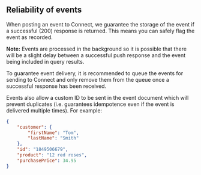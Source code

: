 ## Reliability of events

When posting an event to Connect, we guarantee the storage of the event if a successful (200) response is returned. This means you can safely flag the event as recorded.

**Note:** Events are processed in the background so it is possible that there will be a slight delay between a successful push response and the event being included in query results.

To guarantee event delivery, it is recommended to queue the events for sending to Connect and only remove them from the queue once a successful response has been received.

Events also allow a custom ID to be sent in the event document which will prevent duplicates (i.e. guarantees idempotence even if the event is delivered multiple times). For example:

```json
{
    "customer": {
        "firstName": "Tom",
        "lastName": "Smith"
    },
    "id": "1849506679",
    "product": "12 red roses",
    "purchasePrice": 34.95
}
```
